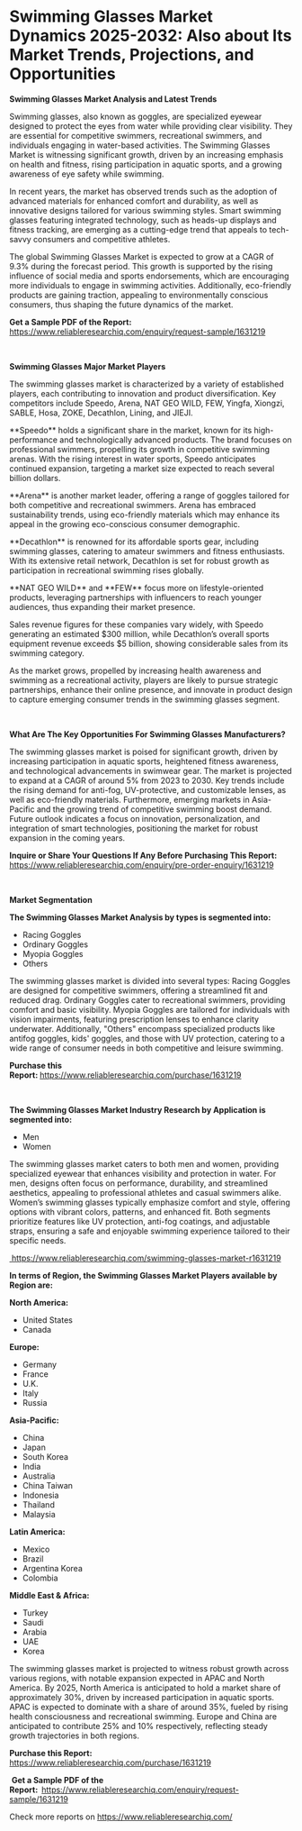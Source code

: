 <p><h1>Swimming Glasses Market Dynamics 2025-2032: Also about Its Market Trends, Projections, and Opportunities</h1></p><p><strong>Swimming Glasses Market Analysis and Latest Trends</strong></p>
<p><p>Swimming glasses, also known as goggles, are specialized eyewear designed to protect the eyes from water while providing clear visibility. They are essential for competitive swimmers, recreational swimmers, and individuals engaging in water-based activities. The Swimming Glasses Market is witnessing significant growth, driven by an increasing emphasis on health and fitness, rising participation in aquatic sports, and a growing awareness of eye safety while swimming.</p><p>In recent years, the market has observed trends such as the adoption of advanced materials for enhanced comfort and durability, as well as innovative designs tailored for various swimming styles. Smart swimming glasses featuring integrated technology, such as heads-up displays and fitness tracking, are emerging as a cutting-edge trend that appeals to tech-savvy consumers and competitive athletes.</p><p>The global Swimming Glasses Market is expected to grow at a CAGR of 9.3% during the forecast period. This growth is supported by the rising influence of social media and sports endorsements, which are encouraging more individuals to engage in swimming activities. Additionally, eco-friendly products are gaining traction, appealing to environmentally conscious consumers, thus shaping the future dynamics of the market.</p></p>
<p><strong>Get a Sample PDF of the Report:&nbsp;</strong> <a href="https://www.reliableresearchiq.com/enquiry/request-sample/1631219?utm_campaign=2212&utm_medium=2&utm_source=Github&utm_content=ia&utm_term=05042025&utm_id=swimming-glasses">https://www.reliableresearchiq.com/enquiry/request-sample/1631219</a></p>
<p>&nbsp;</p>
<p><strong>Swimming Glasses Major Market Players</strong></p>
<p><p>The swimming glasses market is characterized by a variety of established players, each contributing to innovation and product diversification. Key competitors include Speedo, Arena, NAT GEO WILD, FEW, Yingfa, Xiongzi, SABLE, Hosa, ZOKE, Decathlon, Lining, and JIEJI.</p><p>**Speedo** holds a significant share in the market, known for its high-performance and technologically advanced products. The brand focuses on professional swimmers, propelling its growth in competitive swimming arenas. With the rising interest in water sports, Speedo anticipates continued expansion, targeting a market size expected to reach several billion dollars.</p><p>**Arena** is another market leader, offering a range of goggles tailored for both competitive and recreational swimmers. Arena has embraced sustainability trends, using eco-friendly materials which may enhance its appeal in the growing eco-conscious consumer demographic.</p><p>**Decathlon** is renowned for its affordable sports gear, including swimming glasses, catering to amateur swimmers and fitness enthusiasts. With its extensive retail network, Decathlon is set for robust growth as participation in recreational swimming rises globally.</p><p>**NAT GEO WILD** and **FEW** focus more on lifestyle-oriented products, leveraging partnerships with influencers to reach younger audiences, thus expanding their market presence. </p><p>Sales revenue figures for these companies vary widely, with Speedo generating an estimated $300 million, while Decathlon’s overall sports equipment revenue exceeds $5 billion, showing considerable sales from its swimming category.</p><p>As the market grows, propelled by increasing health awareness and swimming as a recreational activity, players are likely to pursue strategic partnerships, enhance their online presence, and innovate in product design to capture emerging consumer trends in the swimming glasses segment.</p></p>
<p>&nbsp;</p>
<p><strong>What Are The Key Opportunities For Swimming Glasses Manufacturers?</strong></p>
<p><p>The swimming glasses market is poised for significant growth, driven by increasing participation in aquatic sports, heightened fitness awareness, and technological advancements in swimwear gear. The market is projected to expand at a CAGR of around 5% from 2023 to 2030. Key trends include the rising demand for anti-fog, UV-protective, and customizable lenses, as well as eco-friendly materials. Furthermore, emerging markets in Asia-Pacific and the growing trend of competitive swimming boost demand. Future outlook indicates a focus on innovation, personalization, and integration of smart technologies, positioning the market for robust expansion in the coming years.</p></p>
<p><strong>Inquire or Share Your Questions If Any Before Purchasing This Report:</strong> <a href="https://www.reliableresearchiq.com/enquiry/pre-order-enquiry/1631219?utm_campaign=2212&utm_medium=2&utm_source=Github&utm_content=ia&utm_term=05042025&utm_id=swimming-glasses">https://www.reliableresearchiq.com/enquiry/pre-order-enquiry/1631219</a></p>
<p>&nbsp;</p>
<p><strong>Market Segmentation</strong></p>
<p><strong>The Swimming Glasses Market Analysis by types is segmented into:</strong></p>
<p><ul><li>Racing Goggles</li><li>Ordinary Goggles</li><li>Myopia Goggles</li><li>Others</li></ul></p>
<p><p>The swimming glasses market is divided into several types: Racing Goggles are designed for competitive swimmers, offering a streamlined fit and reduced drag. Ordinary Goggles cater to recreational swimmers, providing comfort and basic visibility. Myopia Goggles are tailored for individuals with vision impairments, featuring prescription lenses to enhance clarity underwater. Additionally, "Others" encompass specialized products like antifog goggles, kids' goggles, and those with UV protection, catering to a wide range of consumer needs in both competitive and leisure swimming.</p></p>
<p><strong>Purchase this Report:&nbsp;</strong><a href="https://www.reliableresearchiq.com/purchase/1631219?utm_campaign=2212&utm_medium=2&utm_source=Github&utm_content=ia&utm_term=05042025&utm_id=swimming-glasses">https://www.reliableresearchiq.com/purchase/1631219</a></p>
<p>&nbsp;</p>
<p><strong>The Swimming Glasses Market Industry Research by Application is segmented into:</strong></p>
<p><ul><li>Men</li><li>Women</li></ul></p>
<p><p>The swimming glasses market caters to both men and women, providing specialized eyewear that enhances visibility and protection in water. For men, designs often focus on performance, durability, and streamlined aesthetics, appealing to professional athletes and casual swimmers alike. Women’s swimming glasses typically emphasize comfort and style, offering options with vibrant colors, patterns, and enhanced fit. Both segments prioritize features like UV protection, anti-fog coatings, and adjustable straps, ensuring a safe and enjoyable swimming experience tailored to their specific needs.</p></p>
<p><a href="https://www.reliableresearchiq.com/swimming-glasses-market-r1631219?utm_campaign=2212&utm_medium=2&utm_source=Github&utm_content=ia&utm_term=05042025&utm_id=swimming-glasses">&nbsp;https://www.reliableresearchiq.com/swimming-glasses-market-r1631219</a></p>
<p><strong>In terms of Region, the Swimming Glasses Market Players available by Region are:</strong></p>
<p>
    <p> <strong> North America: </strong>
        <ul>
            <li>United States</li>
            <li>Canada</li>
        </ul>
        </p> 
    <p> <strong> Europe: </strong>
        <ul>
            <li>Germany</li>
            <li>France</li>
            <li>U.K.</li>
            <li>Italy</li>
            <li>Russia</li>
        </ul>
        </p> 
    <p> <strong> Asia-Pacific: </strong>
        <ul>
            <li>China</li>
            <li>Japan</li>
            <li>South Korea</li>
            <li>India</li>
            <li>Australia</li>
            <li>China Taiwan</li>
            <li>Indonesia</li>
            <li>Thailand</li>
            <li>Malaysia</li>
        </ul>
        </p> 
    <p> <strong> Latin America: </strong>
        <ul>
            <li>Mexico</li>
            <li>Brazil</li>
            <li>Argentina Korea</li>
            <li>Colombia</li>
        </ul>
        </p> 
    <p> <strong> Middle East & Africa: </strong>
        <ul>
            <li>Turkey</li>
            <li>Saudi</li>
            <li>Arabia</li>
            <li>UAE</li>
            <li>Korea</li>
        </ul>
    </p>
    </p>
<p><p>The swimming glasses market is projected to witness robust growth across various regions, with notable expansion expected in APAC and North America. By 2025, North America is anticipated to hold a market share of approximately 30%, driven by increased participation in aquatic sports. APAC is expected to dominate with a share of around 35%, fueled by rising health consciousness and recreational swimming. Europe and China are anticipated to contribute 25% and 10% respectively, reflecting steady growth trajectories in both regions.</p></p>
<p><strong>Purchase this Report: </strong><a href="https://www.reliableresearchiq.com/purchase/1631219?utm_campaign=2212&utm_medium=2&utm_source=Github&utm_content=ia&utm_term=05042025&utm_id=swimming-glasses">https://www.reliableresearchiq.com/purchase/1631219</a></p>
<p>&nbsp;<strong>Get a Sample PDF of the Report:&nbsp;&nbsp;</strong><a href="https://www.reliableresearchiq.com/enquiry/request-sample/1631219?utm_campaign=2212&utm_medium=2&utm_source=Github&utm_content=ia&utm_term=05042025&utm_id=swimming-glasses">https://www.reliableresearchiq.com/enquiry/request-sample/1631219</a></p>
<p><strong></strong></p>
<p>Check more reports on <a href="https://www.reliableresearchiq.com/?utm_campaign=2212&utm_medium=2&utm_source=Github&utm_content=ia&utm_term=05042025&utm_id=swimming-glasses">https://www.reliableresearchiq.com/</a></p>